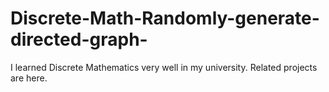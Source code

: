 # Discrete-Math-Randomly-generate-directed-graph-
I learned Discrete Mathematics very well in my university. Related projects are here.
